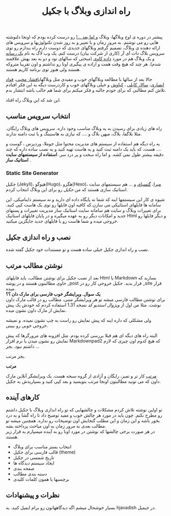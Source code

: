 ﻿---
layout: post
title: راه اندازی وبلاگ با جکیل
tags: جکیل مرتب jekyll
---
پیشتر در دوره ی اوج وبلاگها، وبلاگ  [و اما بعد ...!] رو درست کرده بودم که اونجا دلنوشته هایی رو می نوشتم. به مرور زمان و با تغییر و به روز شدن تکنولوژیها و سرویس های ارائه دهنده ی وبلاگ، تصمیم گرفتم وبلاگهای جدیدی که دوست دارم راه بندازم رو توی سرویس بلاگ دات آی آر (کاری از شرکت بیان) درست کنم. یک وب لاگ به نام [یک رسانه] و یک وبلاگ هم در مورد [داده کاوی] (مبحثی که سالهای نود و دو به بعد بهش علاقمند شدم). هر چند که هیچ وقت همت و اراده ی پیگیری اونا رو نداشتم و اون تقریبا متروکه هستند ولی هنوز توی برنامه کاریم هستند.

حالا بعد از سالها با مطالعه وبلاگهای خوب و مفیدی مثل وبلاگهای[افشار محبی]، [فواد انصاری](http://foad-ansari.ir)، [سالار کابلی](https://sallar.me) ، [کیاوش](https://kiavash.one) و خیلی وبلاگهای خوب و کاردرست دیگه به این فکر افتادم تلاش کنم مطالبی که برای خودم جالبه و فکر میکنم برای شما هم جالب باشه انتشار بدم. 

این شد که این وبلاگ راه افتاد.

## انتخاب سرویس مناسب

راه های زیادی برای رسیدن به یه وبلاگ مناسب وجود داره. سرویس های وبلاگ رایگان. مثلا بلاگفا، بلاگ، میهن بلاگ و .... که نیازی به هاستینگ و یا ثبت دامنه ندارند.

یه راه دیگه هم استفاده از سیستم های مدیریت محتوا مثل جوملا، وردپرس ، گوست و .... هست، که باید یک دامنه ثبت کنید و یه هاست تهیه کنید و یه نصب ساده داره که چند دقیقه بیشتر طول نمی کشه. و اما راه سخت و پر درد سر. __استفاده از سیستمهای سایت استاتیک ساز__ .

### Static Site Generator
جکیل (Jekyll)، هیوگو(Hugo)، هگزو(Hexo)، [میرا]، [گتسبای] و ... هم سیستمهای سایت استاتیک سازی هستند که من _جکیل_ رو برای این وبلاگ انتخاب کردم.  

شیوه ی کار این سیستمها اینه که شما نه پایگاه داده ای دارید و نه سیستم داینامیکی. این سامانه ها فایلهای
استاتیکی می سازن که کافیه اون فایلها رو توی یک هاست کپی کنید. برای تغییرات وبلاگ و سایت هم سامانه سایت استاتیک ساز مدیریت تغییرات و پستهای جدید و امکانات دیگر رو به عهده میگیره و در پایان فایلهای استاتیک Html و دیگر فایلها رو خروجی میده و شما هاست رو با فایلهای جدید جایگزین میکنید.


## نصب و راه اندازی جکیل
نصب و راه اندازی جکیل خیلی ساده هست و تو مستندات خود جکیل گفته شده.

## نوشتن مطالب مرتب
بعد از نصب جکیل برای نوشتن مطالب، باید فایلهای Html یا Markdown بسازید که حاوی مطالبتون هستند و در پوشه _post قرار بدید. جکیل خروجی کار رو در _site قرار میده.  
**یک سوال. ویرایشگر خوب فارسی برای مارک دان ؟؟**  
برای نوشتن مطالب فارسی میشه تو هر ویرایشگر متنی، مطالب رو در قالب مارک داون نوشت. مثلا من اول  از *ویژوال استدیو کد* نسخه 1.31 استفاده کردم که خودش یک پیش نمایش از مارک داون نشون میده.

ولی مشکلی که داره اینه که پیش نمایش رو راست به چپ نشون نمیده. و نمیشه خروجی خوبی رو ببینی. 

البته راه های دیگه ای هم قبلا بررسی کرده بودم. مثل افزونه های مرورگرها که پیش نمایش رو نشون میدن یا نرم افزار Markdownpad2 که هیچ کدوم اون چیزی که لازم داشتم نبود. بجز ...

بجز مرتب.

__مرتب__

[مرتب] کار تر و تمیز، رایگان و آزادی از گروه سبحه هست. یک ویرایشگر آنلاین مارک داون که می تونید مطالبتون اونجا مرتب بنویسید و بعد کپی کنید و بسپاریدش به جکیل.

## کارهای آینده
تو اولین نوشته تلاش کردم مشکلات و چالشهایی که تو راه اندازی وبلاگ با جکیل داشتم رو مطرح نکنم. چون باید در مورد هر چالش خوب و مفید توضیح داد تا راه گشا و به درد بخور باشه و این زمان و این مطلب گنجایش اون توضیحات رو نداره. همچنین میشه تو مطالب بعدی به مرور زمان  به اون مباحث پرداخته بشه.  
 در هر صورت برخی چالشها که نوشتن در مورد اونا رو به آینده میسپارم به قرار زیر هستند.  
* انتخاب بستر مناسب برای وبلاگ
* قالب فارسی برای جکیل (theme)
* تاریخ شمسی در جکیل
* ایجاد سیستم دیدگاه ها
* صفحه بندی
* دسته بندی مطالب
* برچسبها یا همون کلمات کلیدی

## نظرات و پیشنهادات
بسیار خوشحال میشم اگه دیدگاههاتون رو برام ایمیل کنید. به hjavadish در جیمیل.


 [و اما بعد ...!]: http://majnoon362.blogfa.com
 [یک رسانه]: http://1resane.blog.ir
 [داده کاوی]: http://datamining.blog.ir
 [افشار محبی]: http://afsharm.ir
 [میرا]: https://miraxy.github.io/fa/
 [گتسبای]: https://www.gatsbyjs.org
 [مرتب]: http://www.sobhe.ir/moratab